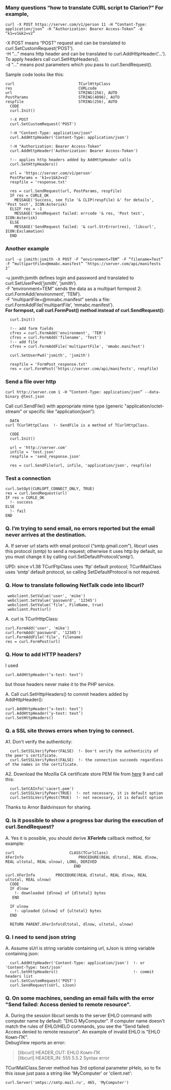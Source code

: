 ### Many questions “how to translate CURL script to Clarion?” For example,
```
curl -X POST https://server.com/v1/person 11 -H “Content-Type: application/json” -H “Authorization: Bearer Access-Token” -d “k1=v1&k2=v2”
```

-X POST means “POST” request and can be translated to curl.SetCustomRequest(‘POST’).  
-H “…” means http header and can be translated to curl.AddHttpHeader(’…’).  
To apply headers call curl.SetHttpHeaders().  
-d “…” means post parameters which you pass to curl.SendRequest().  

Sample code looks like this:
```
curl                            TCurlHttpClass
res                             CURLcode
url                             STRING(256), AUTO
PostParams                      STRING(4096), AUTO
respfile                        STRING(256), AUTO
  CODE
  curl.Init()

  !-X POST
  curl.SetCustomRequest('POST')
  
  !-H "Content-Type: application/json"
  curl.AddHttpHeader('Content-Type: application/json')

  !-H "Authorization: Bearer Access-Token"
  curl.AddHttpHeader('Authorization: Bearer Access-Token')

  !-- applies http headers added by AddHttpHeader calls
  curl.SetHttpHeaders()
  
  url = 'https://server.com/v1/person'
  PostParams = 'k1=v1&k2=v2'
  respfile = 'response.txt'
  
  res = curl.SendRequest(url, PostParams, respfile)
  IF res = CURLE_OK
    MESSAGE('Success, see file '& CLIP(respfile) &' for details', 'Post test', ICON:Asterisk)
  ELSIF res = -1
    MESSAGE('SendRequest failed: errcode '& res, 'Post test', ICON:Asterisk)
  ELSE
    MESSAGE('SendRequest failed: '& curl.StrError(res), 'libcurl', ICON:Exclamation)
  END
```

### Another example
```
curl -u jsmith:jsmith -X POST -F “environment=TEM” -F “filename=Test” -F “multipartFile=@mmabc.manifest” ‘https://server.com/api/manifests 2’
```
-u jsmith:jsmith defines login and password and translated to curl.SetUserPwd(‘jsmith’, ‘jsmith’).  
-F “environment=TEM” sends the data as a multipart formpost 2: curl.FormAdd(‘environment’, ‘TEM’).  
-F “multipartFile=@mmabc.manifest” sends a file: curl.FormAddFile(‘multipartFile’, ‘mmabc.manifest’).  
**For formpost, call curl.FormPost() method instead of curl.SendRequest():**  
```
  curl.Init()

  !-- add form fields
  cfres = curl.FormAdd('environment', 'TEM')
  cfres = curl.FormAdd('filename', 'Test')
  !-- add file
  cfres = curl.FormAddFile('multipartFile', 'mmabc.manifest')

  curl.SetUserPwd('jsmith', 'jsmith')

  respfile = 'FormPost_response.txt'
  res = curl.FormPost('https://server.com/api/manifests', respfile)
```
### Send a file over http
```
curl http://server.com 1 -H “Content-Type: application/json” --data-binary @test.json
```
Call curl.SendFile() with appropriate mime type (generic "application/octet-stream" or specific like “application/json”):
```
  DATA
curl TCurlHttpClass  !- SendFile is a method of TCurlHttpClass.

  CODE
  curl.Init()

  url = 'http://server.com'
  infile = 'test.json'
  respfile = 'send_response.json'
  
  res = curl.SendFile(url, infile, 'application/json', respfile)
```
### Test a connection
```
curl.SetOpt(CURLOPT_CONNECT_ONLY, TRUE)
res = curl.SendRequest(url)
IF res = CURLE_OK
  !- success
ELSE
  !- fail
END
```
### Q. I’m trying to send email, no errors reported but the email never arrives at the destination.
A. If server url starts with email protocol (“smtp.gmail.com”), libcurl uses this protocol (smtp) to send a request; otherwise it uses http by default, so you must change it by calling curl.SetDefaultProtocol(‘smtp’).
  
UPD:
since v1.38 TCurlFtpClass uses ‘ftp’ default protocol; TCurlMailClass uses ‘smtp’ default protocol, so calling SetDefaultProtocol is not required.

### Q. How to translate following NetTalk code into libcurl?
```
 webclient.SetValue('user', 'mike')
 webclient.SetValue('password', '12345')
 webclient.SetValue('file', FileName, true)
 webclient.Post(url)
```
A. curl is TCurlHttpClass:
```
curl.FormAdd('user', 'mike')
curl.FormAdd('password', '12345')
curl.FormAddFile('file', filename)
res = curl.FormPost(url)
```

### Q. How to add HTTP headers?
I used 
```
curl.AddHttpHeader(‘x-test: text’) 
```
but those headers never make it to the PHP service.

A. Call curl.SetHttpHeaders() to commit headers added by AddHttpHeader():
```
curl.AddHttpHeader(‘x-test: text’)
curl.AddHttpHeader(‘y-test: text’)
curl.SetHttpHeaders()
```

### Q. a SSL site throws errors when trying to connect.

A1. Don’t verify the authenticity:
```
  curl.SetSSLVerifyPeer(FALSE)  !- Don't verify the authenticity of the peer's certificate.
  curl.SetSSLVerifyHost(FALSE)  !- the connection succeeds regardless of the names in the certificate.
```

A2. Download the Mozilla CA certificate store PEM file from [here](https://curl.haxx.se/docs/caextract.html) 9 and call this:
```
  curl.SetCAInfo('cacert.pem')
  curl.SetSSLVerifyPeer(TRUE)  !- not necessary, it is default option
  curl.SetSSLVerifyHost(TRUE)  !- not necessary, it is default option
```
Thanks to Arnor Baldvinsson for sharing.

### Q. Is it possible to show a progress bar during the execution of curl.SendRequest?
A. Yes it is possible, you should derive **XFerInfo** callback method, for example:
```
curl                        CLASS(TCurlClass)
XFerInfo                        PROCEDURE(REAL dltotal, REAL dlnow, REAL ultotal, REAL ulnow), LONG, DERIVED
                              END

curl.XFerInfo         PROCEDURE(REAL dltotal, REAL dlnow, REAL ultotal, REAL ulnow)
  CODE
  IF dlnow
    !- downloaded {dlnow} of {dltotal} bytes
   END
  
  IF ulnow
    !- uploaded {ulnow} of {ultotal} bytes
  END
  
  RETURN PARENT.XFerInfo(dltotal, dlnow, ultotal, ulnow)
```

### Q. I need to send json string

A. Assume sUrl is string variable containing url, sJson is string variable containing json:
```
  curl.AddHttpHeader('Content-Type: application/json')  !- or 'Content-Type: text/json'
  curl.SetHttpHeaders()                                 !- commit headers list
  curl.SetCustomRequest('POST')
  curl.SendRequest(sUrl, sJson)
```

### Q. On some machines, sending an email fails with the error "Send failed: Access denied to remote resource".

A. During the session libcurl sends to the server EHLO command with computer name by default: "EHLO MyComputer". If
computer name doesn't match the rules of EHLO/HELO commands, you see the "Send failed: Access denied to remote resource". An example of invalid EHLO is "EHLO Комп-ПК".  
DebugView reports an error:
> [libcurl] HEADER_OUT: EHLO Комп-ПК  
> [libcurl] HEADER_IN: 555 5.5.2 Syntax error  

TCurlMailClass.Server method has 3rd optional parameter pHelo, so to fix this issue just pass a string like 'MyComputer' or 'client.net':
```
curl.Server('smtps://smtp.mail.ru', 465, 'MyComputer')
```